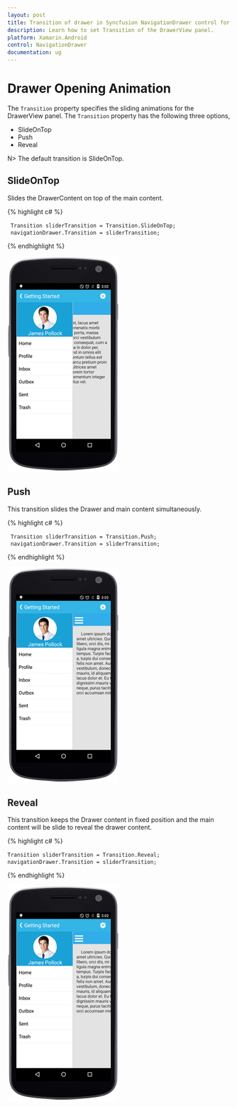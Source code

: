 ```yaml
---
layout: post
title: Transition of drawer in Syncfusion NavigationDrawer control for Xamarin.Android
description: Learn how to set Transition of the DrawerView panel.
platform: Xamarin.Android
control: NavigationDrawer
documentation: ug
---
```

# Drawer Opening Animation

The `Transition` property specifies the sliding animations for the DrawerView panel. The `Transition` property has the following three options,

* SlideOnTop
* Push
* Reveal

N> The default transition is SlideOnTop.

## SlideOnTop

Slides the DrawerContent on top of the main content.

{% highlight c# %} 

	 Transition sliderTransition = Transition.SlideOnTop;
	 navigationDrawer.Transition = sliderTransition;

{% endhighlight %}

![](images/Slide-on-top.png)

## Push

This transition slides the Drawer and main content simultaneously.

{% highlight c# %} 

	 Transition sliderTransition = Transition.Push;
	 navigationDrawer.Transition = sliderTransition;

{% endhighlight %}

![](images/Push.png)

## Reveal

This transition keeps the Drawer content in fixed position and the main content will be slide to reveal the drawer content.

{% highlight c# %} 

	Transition sliderTransition = Transition.Reveal;
	navigationDrawer.Transition = sliderTransition;

{% endhighlight %}

![](images/reveal.png)
